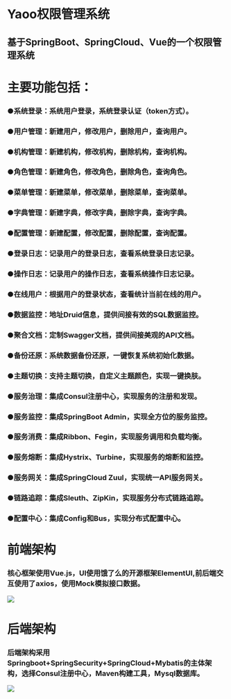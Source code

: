 # Yaoo权限管理系统
## 基于SpringBoot、SpringCloud、Vue的一个权限管理系统
# 主要功能包括：
### ●系统登录：系统用户登录，系统登录认证（token方式）。
### ●用户管理：新建用户，修改用户，删除用户，查询用户。
### ●机构管理：新建机构，修改机构，删除机构，查询机构。
### ●角色管理：新建角色，修改角色，删除角色，查询角色。
### ●菜单管理：新建菜单，修改菜单，删除菜单，查询菜单。
### ●字典管理：新建字典，修改字典，删除字典，查询字典。
### ●配置管理：新建配置，修改配置，删除配置，查询配置。
### ●登录日志：记录用户的登录日志，查看系统登录日志记录。
### ●操作日志：记录用户的操作日志，查看系统操作日志记录。
### ●在线用户：根据用户的登录状态，查看统计当前在线的用户。
### ●数据监控：地址Druid信息，提供间接有效的SQL数据监控。
### ●聚合文档：定制Swagger文档，提供间接美观的API文档。
### ●备份还原：系统数据备份还原，一键恢复系统初始化数据。
### ●主题切换：支持主题切换，自定义主题颜色，实现一键换肤。
### ●服务治理：集成Consul注册中心，实现服务的注册和发现。
### ●服务监控：集成SpringBoot Admin，实现全方位的服务监控。
### ●服务消费：集成Ribbon、Fegin，实现服务调用和负载均衡。
### ●服务熔断：集成Hystrix、Turbine，实现服务的熔断和监控。
### ●服务网关：集成SpringCloud Zuul，实现统一API服务网关。
### ●链路追踪：集成Sleuth、ZipKin，实现服务分布式链路追踪。
### ●配置中心：集成Config和Bus，实现分布式配置中心。

# 前端架构

###  核心框架使用Vue.js，UI使用饿了么的开源框架ElementUI,前后端交互使用了axios，使用Mock模拟接口数据。

![](C:\Users\WIN10\Downloads\前段架构图.png)

# 后端架构

###  后端架构采用Springboot+SpringSecurity+SpringCloud+Mybatis的主体架构，选择Consul注册中心，Maven构建工具，Mysql数据库。

![](C:\Users\WIN10\Downloads\后端架构.png)